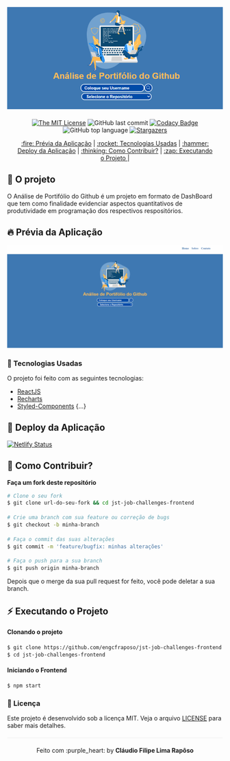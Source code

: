 <div align="center" style="margin-bottom: 20px;">
<img alt="jst-job-challenges-frontend" src="./img/logo.png" width="auto" heigth="auto"/>
</div>

<div align="center" style="margin: 20px;">

[![The MIT License](https://img.shields.io/badge/license-MIT-green.svg?style=flat-square)](http://github.com/jvictorfarias/jst-job-challenges-frontend/LICENSE.md)
![GitHub last commit](https://img.shields.io/github/last-commit/engcfraposo/jst-job-challenges-frontend?color=green&style=flat-square)
[![Codacy Badge](https://app.codacy.com/project/badge/Grade/30e0ef7a3c2146498723e53c9fcaeda7)](https://www.codacy.com/manual/engcfraposo/jst-job-challenges-frontend_2?utm_source=github.com&amp;utm_medium=referral&amp;utm_content=engcfraposo/jst-job-challenges-frontend&amp;utm_campaign=Badge_Grade)
![GitHub top language](https://img.shields.io/github/languages/top/engcfraposo/jst-job-challenges-frontend?style=flat-square)
<a href="https://github.com/engcfraposo/jst-job-challenges-frontend/stargazers">
    <img alt="Stargazers" src="https://img.shields.io/github/stars/engcfraposo/jst-job-challenges-frontend?style=social">
  </a>


<p align="center" >
  <a href="#fire-prévia-da-aplicação"> :fire: Prévia da Aplicação</a> |
  <a href="#rocket-tecnologias-usadas"> :rocket: Tecnologias Usadas</a> |
  <a href="#hammer-deploy-da-aplicação"> :hammer: Deploy da Aplicação</a> |
  <a href="#thinking-como-contribuir?"> :thinking: Como Contribuir?</a> |
  <a href="#zap-executando-o-projeto"> :zap: Executando o Projeto </a> |
</p>

</div>

## :barber: O projeto

O Análise de Portifólio do Github é um projeto em formato de DashBoard que tem como finalidade evidenciar aspectos quantitativos de produtividade em programação dos respectivos respositórios.

## :fire: Prévia da Aplicação

<div align="center">
<img src="./img/dashboard.gif" alt="preview"/>
</div>

### :rocket: Tecnologias Usadas

O projeto foi feito com as seguintes tecnologias:

- [ReactJS](https://pt-br.reactjs.org/)
- [Recharts](https://recharts.org/)
- [Styled-Components](https://styled-components.com/)
{...}

## :hammer: Deploy da Aplicação

[![Netlify Status](https://api.netlify.com/api/v1/badges/8316b6e0-f98a-4c2b-8bcb-65adf499bf41/deploy-status)](https://app.netlify.com/sites/jst-job-challenges-frontend/deploys)


## :thinking: Como Contribuir?
**Faça um fork deste repositório**

```bash
# Clone o seu fork
$ git clone url-do-seu-fork && cd jst-job-challenges-frontend

# Crie uma branch com sua feature ou correção de bugs
$ git checkout -b minha-branch

# Faça o commit das suas alterações
$ git commit -m 'feature/bugfix: minhas alterações'

# Faça o push para a sua branch
$ git push origin minha-branch
```

Depois que o merge da sua pull request for feito, você pode deletar a sua branch.

## :zap: Executando o Projeto
#### Clonando o projeto
```sh
$ git clone https://github.com/engcfraposo/jst-job-challenges-frontend.git
$ cd jst-job-challenges-frontend
```

#### Iniciando o Frontend
```sh
$ npm start
```

### :memo: Licença

Este projeto é desenvolvido sob a licença MIT. Veja o arquivo [LICENSE](LICENSE.md) para saber mais detalhes.

<p align="center" style="margin-top: 20px; border-top: 1px solid #eee; padding-top: 20px;">Feito com :purple_heart: by <strong> Cláudio Filipe Lima Rapôso</strong> </p>
